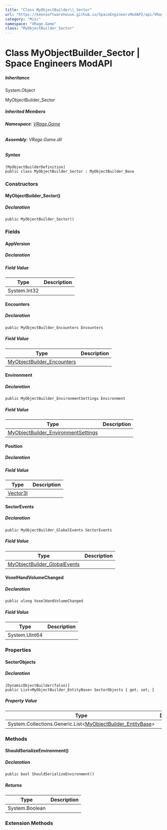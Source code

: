 ```yaml
---
title: "Class MyObjectBuilder\\_Sector"
url: "https://keensoftwarehouse.github.io/SpaceEngineersModAPI/api/VRage.Game.MyObjectBuilder_Sector.html"
category: "Misc"
namespace: "VRage.Game"
class: "MyObjectBuilder_Sector"
---
```


# Class MyObjectBuilder\_Sector | Space Engineers ModAPI

##### Inheritance

System.Object

MyObjectBuilder\_Sector

##### Inherited Members

###### **Namespace**: [VRage.Game](https://keensoftwarehouse.github.io/SpaceEngineersModAPI/api/VRage.Game.html)

###### **Assembly**: VRage.Game.dll

##### Syntax

```
[MyObjectBuilderDefinition]
public class MyObjectBuilder_Sector : MyObjectBuilder_Base
```

### Constructors

#### MyObjectBuilder\_Sector()

##### Declaration

```
public MyObjectBuilder_Sector()
```

### Fields

#### AppVersion

##### Declaration

##### Field Value

| Type | Description |
| --- | --- |
| System.Int32 |     |

#### Encounters

##### Declaration

```
public MyObjectBuilder_Encounters Encounters
```

##### Field Value

| Type | Description |
| --- | --- |
| [MyObjectBuilder\_Encounters](https://keensoftwarehouse.github.io/SpaceEngineersModAPI/api/VRage.Game.MyObjectBuilder_Encounters.html) |     |

#### Environment

##### Declaration

```
public MyObjectBuilder_EnvironmentSettings Environment
```

##### Field Value

| Type | Description |
| --- | --- |
| [MyObjectBuilder\_EnvironmentSettings](https://keensoftwarehouse.github.io/SpaceEngineersModAPI/api/VRage.Game.MyObjectBuilder_EnvironmentSettings.html) |     |

#### Position

##### Declaration

##### Field Value

| Type | Description |
| --- | --- |
| [Vector3I](https://keensoftwarehouse.github.io/SpaceEngineersModAPI/api/VRageMath.Vector3I.html) |     |

#### SectorEvents

##### Declaration

```
public MyObjectBuilder_GlobalEvents SectorEvents
```

##### Field Value

| Type | Description |
| --- | --- |
| [MyObjectBuilder\_GlobalEvents](https://keensoftwarehouse.github.io/SpaceEngineersModAPI/api/VRage.Game.MyObjectBuilder_GlobalEvents.html) |     |

#### VoxelHandVolumeChanged

##### Declaration

```
public ulong VoxelHandVolumeChanged
```

##### Field Value

| Type | Description |
| --- | --- |
| System.UInt64 |     |

### Properties

#### SectorObjects

##### Declaration

```
[DynamicObjectBuilder(false)]
public List<MyObjectBuilder_EntityBase> SectorObjects { get; set; }
```

##### Property Value

| Type | Description |
| --- | --- |
| System.Collections.Generic.List<[MyObjectBuilder\_EntityBase](https://keensoftwarehouse.github.io/SpaceEngineersModAPI/api/VRage.ObjectBuilders.MyObjectBuilder_EntityBase.html)\> |     |

### Methods

#### ShouldSerializeEnvironment()

##### Declaration

```
public bool ShouldSerializeEnvironment()
```

##### Returns

| Type | Description |
| --- | --- |
| System.Boolean |     |

### Extension Methods